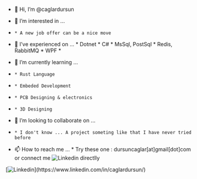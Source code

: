 - 👋 Hi, I’m @caglardursun
  

- 👀 I’m interested in ... 
-     * A new job offer can be a nice move 
- 🌱 I’ve experienced on ...
      * Dotnet 
      * C# 
      * MsSql, PostSql 
      * Redis, RabbitMQ
      * WPF
      * 
- 🌱 I’m currently learning ...
-     * Rust Language 
-     * Embeded Development 
-     * PCB Designing & electronics 
-     * 3D Designing
- 💞️ I’m looking to collaborate on ...
-     * I don't know ... A project someting like that I have never tried before 
- 📫 How to reach me ...
      * Try these one : 
        dursuncaglar[at]gmail[dot]com or connect me ![](https://www.linkedin.com/in/caglardursun/ "Linkedin") directlly 

[![Linkedin]([https://www.linkedin.com/in/caglardursun/](https://www.linkedin.com/in/caglardursun/))](https://www.linkedin.com/in/caglardursun/)
